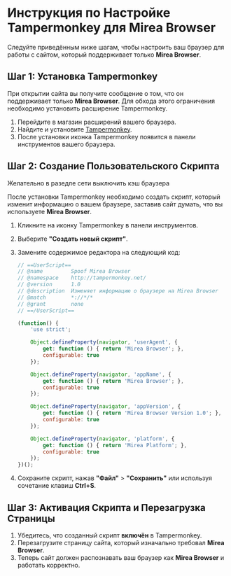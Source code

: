 # Инструкция по Настройке Tampermonkey для Mirea Browser

Следуйте приведённым ниже шагам, чтобы настроить ваш браузер для работы с сайтом, который поддерживает только **Mirea Browser**.

## Шаг 1: Установка Tampermonkey

При открытии сайта вы получите сообщение о том, что он поддерживает только **Mirea Browser**. Для обхода этого ограничения необходимо установить расширение Tampermonkey.

1. Перейдите в магазин расширений вашего браузера.
2. Найдите и установите [Tampermonkey](https://www.tampermonkey.net/).
3. После установки иконка Tampermonkey появится в панели инструментов вашего браузера.

## Шаг 2: Создание Пользовательского Скрипта

Желательно в разедле сети выключить кэш браузера

После установки Tampermonkey необходимо создать скрипт, который изменит информацию о вашем браузере, заставив сайт думать, что вы используете **Mirea Browser**.

1. Кликните на иконку Tampermonkey в панели инструментов.
2. Выберите **"Создать новый скрипт"**.
3. Замените содержимое редактора на следующий код:

    ```javascript
    // ==UserScript==
    // @name         Spoof Mirea Browser
    // @namespace    http://tampermonkey.net/
    // @version      1.0
    // @description  Изменяет информацию о браузере на Mirea Browser
    // @match        *://*/*
    // @grant        none
    // ==/UserScript==

    (function() {
        'use strict';

        Object.defineProperty(navigator, 'userAgent', {
            get: function () { return 'Mirea Browser'; },
            configurable: true
        });

        Object.defineProperty(navigator, 'appName', {
            get: function () { return 'Mirea Browser'; },
            configurable: true
        });

        Object.defineProperty(navigator, 'appVersion', {
            get: function () { return 'Mirea Browser Version 1.0'; },
            configurable: true
        });

        Object.defineProperty(navigator, 'platform', {
            get: function () { return 'Mirea Platform'; },
            configurable: true
        });
    })();
    ```

4. Сохраните скрипт, нажав **"Файл"** > **"Сохранить"** или используя сочетание клавиш **Ctrl+S**.

## Шаг 3: Активация Скрипта и Перезагрузка Страницы

1. Убедитесь, что созданный скрипт **включён** в Tampermonkey.
2. Перезагрузите страницу сайта, который изначально требовал **Mirea Browser**.
3. Теперь сайт должен распознавать ваш браузер как **Mirea Browser** и работать корректно.

